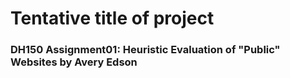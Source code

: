 # Tentative title of project

### DH150 Assignment01: Heuristic Evaluation of "Public" Websites by Avery Edson

